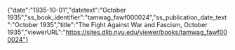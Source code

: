 {"date":"1935-10-01","datetext":"October 1935","ss_book_identifier":"tamwag_fawf000024","ss_publication_date_text":"October 1935","title":"The Fight Against War and Fascism, October 1935","viewerURL":"https://sites.dlib.nyu.edu/viewer/books/tamwag_fawf000024"}